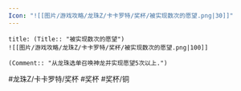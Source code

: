 ```yaml
---
Icon: "![[图片/游戏攻略/龙珠Z/卡卡罗特/奖杯/被实现数次的愿望.png|30]]"
---
```

```ad-common-bronze-trophy
title: (Title:: "被实现数次的愿望")
![[图片/游戏攻略/龙珠Z/卡卡罗特/奖杯/被实现数次的愿望.png|100]]

(Comment:: "从龙珠选单召唤神龙并实现愿望5次以上.")
```

#龙珠Z/卡卡罗特/奖杯 #奖杯 #奖杯/铜
